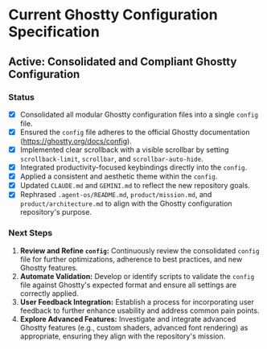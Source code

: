 # Current Ghostty Configuration Specification

## Active: Consolidated and Compliant Ghostty Configuration

### Status
- [x] Consolidated all modular Ghostty configuration files into a single `config` file.
- [x] Ensured the `config` file adheres to the official Ghostty documentation (https://ghostty.org/docs/config).
- [x] Implemented clear scrollback with a visible scrollbar by setting `scrollback-limit`, `scrollbar`, and `scrollbar-auto-hide`.
- [x] Integrated productivity-focused keybindings directly into the `config`.
- [x] Applied a consistent and aesthetic theme within the `config`.
- [x] Updated `CLAUDE.md` and `GEMINI.md` to reflect the new repository goals.
- [x] Rephrased `.agent-os/README.md`, `product/mission.md`, and `product/architecture.md` to align with the Ghostty configuration repository's purpose.

### Next Steps
1.  **Review and Refine `config`:** Continuously review the consolidated `config` file for further optimizations, adherence to best practices, and new Ghostty features.
2.  **Automate Validation:** Develop or identify scripts to validate the `config` file against Ghostty's expected format and ensure all settings are correctly applied.
3.  **User Feedback Integration:** Establish a process for incorporating user feedback to further enhance usability and address common pain points.
4.  **Explore Advanced Features:** Investigate and integrate advanced Ghostty features (e.g., custom shaders, advanced font rendering) as appropriate, ensuring they align with the repository's mission.
